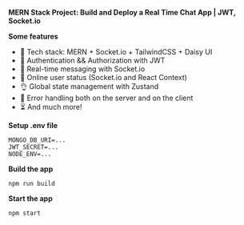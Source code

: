 **MERN Stack Project: Build and Deploy a Real Time Chat App | JWT, Socket.io**

**Some features**
* 🌟 Tech stack: MERN + Socket.io + TailwindCSS + Daisy UI
* 🎃 Authentication && Authorization with JWT
* 👾 Real-time messaging with Socket.io
* 🚀 Online user status (Socket.io and React Context)
* 👌 Global state management with Zustand
* 🐞 Error handling both on the server and on the client
* ⏳ And much more!

**Setup .env file**
```PORT=...
MONGO_DB_URI=...
JWT_SECRET=...
NODE_ENV=...
```


**Build the app**
```
npm run build
```
**Start the app**

```npm start ```
